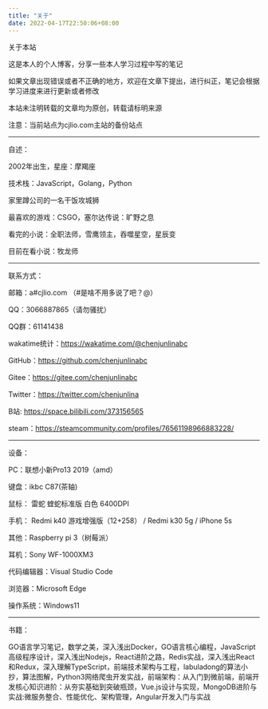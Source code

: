 ```yaml
---
title: "关于"
date: 2022-04-17T22:50:06+08:00
---
```






关于本站

这是本人的个人博客，分享一些本人学习过程中写的笔记

如果文章出现错误或者不正确的地方，欢迎在文章下提出，进行纠正，笔记会根据学习进度来进行更新或者修改

本站未注明转载的文章均为原创，转载请标明来源



注意：当前站点为cjlio.com主站的备份站点

------

自述：

2002年出生，星座：摩羯座

技术栈：JavaScript，Golang，Python

家里蹲公司的一名干饭攻城狮

最喜欢的游戏：CSGO，塞尔达传说：旷野之息

看完的小说：全职法师，雪鹰领主，吞噬星空，星辰变

目前在看小说：牧龙师

------

联系方式：

邮箱：a#cjlio.com （#是啥不用多说了吧？@）

QQ：3066887865（请勿骚扰）

QQ群：61141438

wakatime统计：https://wakatime.com/@chenjunlinabc

GitHub：https://github.com/chenjunlinabc

Gitee：https://gitee.com/chenjunlinabc

Twitter：https://twitter.com/chenjunlina

B站: https://space.bilibili.com/373156565

steam：https://steamcommunity.com/profiles/76561198966883228/

------

设备：

PC：联想小新Pro13 2019（amd）

键盘：ikbc C87(茶轴)

鼠标： 雷蛇 蝰蛇标准版 白色 6400DPI 

手机： Redmi k40 游戏增强版（12+258） / Redmi k30 5g / iPhone 5s

其他：Raspberry pi 3（树莓派）

耳机：Sony WF-1000XM3

代码编辑器：Visual Studio Code

浏览器：Microsoft Edge

操作系统：Windows11

------

书籍：

GO语言学习笔记，数学之美，深入浅出Docker，GO语言核心编程，JavaScript高级程序设计，深入浅出Nodejs，React进阶之路，Redis实战，深入浅出React和Redux，深入理解TypeScript，前端技术架构与工程，labuladong的算法小抄，算法图解，Python3网络爬虫开发实战，前端架构：从入门到微前端，前端开发核心知识进阶：从夯实基础到突破瓶颈，Vue.js设计与实现，MongoDB进阶与实战:微服务整合、性能优化、架构管理，Angular开发入门与实战
